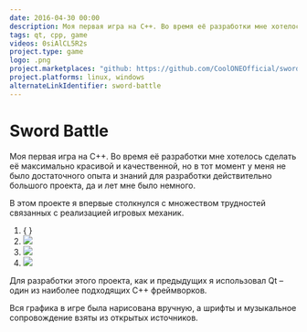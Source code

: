 ```yaml
---
date: 2016-04-30 00:00
description: Моя первая игра на C++. Во время её разработки мне хотелось сделать её максимально красивой и качественной, но в тот момент у меня не было достаточного опыта и знаний для разработки действительно большого проекта, да и лет мне было немного.
tags: qt, cpp, game
videos: 0siAlCL5R2s
project.type: game
logo: .png
project.marketplaces: "github: https://github.com/CoolONEOfficial/sword_battle"
project.platforms: linux, windows
alternateLinkIdentifier: sword-battle
---
```

# Sword Battle

Моя первая игра на C++. Во время её разработки мне хотелось сделать её максимально красивой и качественной, но в тот момент у меня не было достаточного опыта и знаний для разработки действительно большого проекта, да и лет мне было немного.

В этом проекте я впервые столкнулся с множеством трудностей связанных с реализацией игровых механик.

1. { }
2. ![ ](2_400x400.jpg)
3. ![ ](1_400x400.jpg)
4. ![ ](3_400x400.jpg)

Для разработки этого проекта, как и предыдущих я использовал Qt – один из наиболее подходящих C++ фреймворков. 

Вся графика в игре была нарисована вручную, а шрифты и музыкальное сопровождение взяты из открытых источников.
